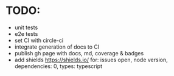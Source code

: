 # TODO:

- unit tests
- e2e tests
- set CI with circle-ci
- integrate generation of docs to CI
- publish gh page with docs, md, coverage & badges
- add shields https://shields.io/ for: issues open, node version, dependencies: 0, types: typescript
